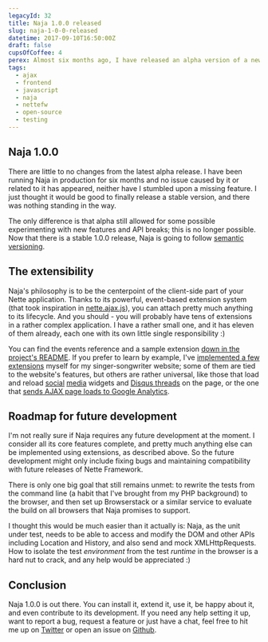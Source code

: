 ```yaml
---
legacyId: 32
title: Naja 1.0.0 released
slug: naja-1-0-0-released
datetime: 2017-09-10T16:50:00Z
draft: false
cupsOfCoffee: 4
perex: Almost six months ago, I have released an alpha version of a new, modern AJAX library for Nette Framework named Naja. Now, after half a year in the wild production environment, I guess the time has come for a stable version.
tags:
  - ajax
  - frontend
  - javascript
  - naja
  - nettefw
  - open-source
  - testing
---
```

## Naja 1.0.0

There are little to no changes from the latest alpha release. I have been running Naja in production for six months
and no issue caused by it or related to it has appeared, neither have I stumbled upon a missing feature. I just thought
it would be good to finally release a stable version, and there was nothing standing in the way.

The only difference is that alpha still allowed for some possible experimenting with new features and API breaks;
this is no longer possible. Now that there is a stable 1.0.0 release, Naja is going to follow
[semantic versioning](http://semver.org/).


## The extensibility

Naja's philosophy is to be the centerpoint of the client-side part of your Nette application. Thanks to its powerful,
event-based extension system (that took inspiration in [nette.ajax.js](https://github.com/vojtech-dobes/nette.ajax.js)),
you can attach pretty much anything to its lifecycle. And you should - you will probably have tens of extensions in
a rather complex application. I have a rather small one, and it has eleven of them already, each one with its own
little single responsibility :)

You can find the events reference and a sample extension
[down in the project's README](https://github.com/jiripudil/Naja#custom-extensions). If you prefer to learn by example,
I've [implemented a few extensions](https://github.com/jiripudil/herecsrymy.cz/tree/2f4a456f78a074aa7797f618eb7741600993b440/client/app/scripts)
myself for my singer-songwriter website; some of them are tied to the website's features, but others are rather universal,
like those that load and reload [social](https://github.com/jiripudil/herecsrymy.cz/blob/2f4a456f78a074aa7797f618eb7741600993b440/client/app/scripts/FacebookExtension.js)
[media](https://github.com/jiripudil/herecsrymy.cz/blob/2f4a456f78a074aa7797f618eb7741600993b440/client/app/scripts/TwitterExtension.js)
widgets and [Disqus threads](https://github.com/jiripudil/herecsrymy.cz/blob/2f4a456f78a074aa7797f618eb7741600993b440/client/app/scripts/DisqusExtension.js)
on the page, or the one that [sends AJAX page loads to Google Analytics](https://github.com/jiripudil/herecsrymy.cz/blob/2f4a456f78a074aa7797f618eb7741600993b440/client/app/scripts/GoogleAnalyticsExtension.js).


## Roadmap for future development

I'm not really sure if Naja requires any future development at the moment. I consider all its core features complete,
and pretty much anything else can be implemented using extensions, as described above. So the future development might
only include fixing bugs and maintaining compatibility with future releases of Nette Framework.

There is only one big goal that still remains unmet: to rewrite the tests from the command line (a habit that I've
brought from my PHP background) to the browser, and then set up Browserstack or a similar service to evaluate the build
on all browsers that Naja promises to support.

I thought this would be much easier than it actually is: Naja, as the unit under test, needs to be able to access and
modify the DOM and other APIs including Location and History, and also send and mock XMLHttpRequests. How to isolate
the test *environment* from the test *runtime* in the browser is a hard nut to crack, and any help would be
appreciated :)


## Conclusion

Naja 1.0.0 is out there. You can install it, extend it, use it, be happy about it, and even contribute to its
development. If you need any help setting it up, want to report a bug, request a feature or just have a chat,
feel free to hit me up on [Twitter](https://twitter.com/jiripudil) or open an issue on
[Github](https://github.com/jiripudil/Naja).
